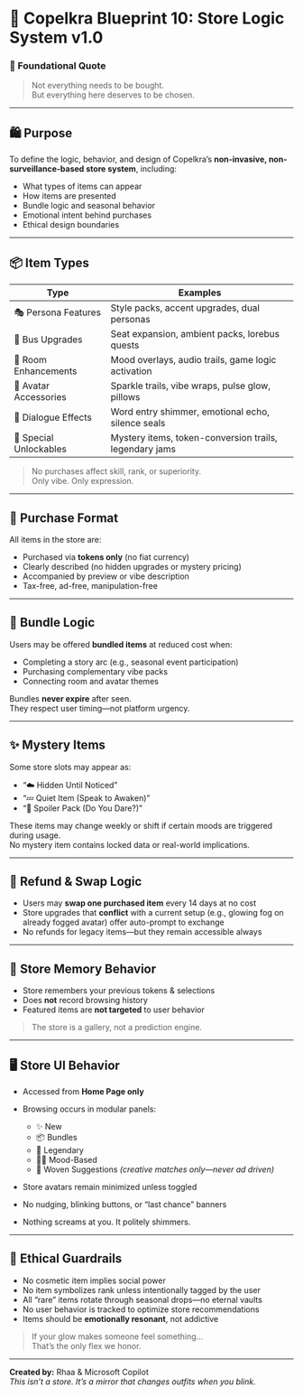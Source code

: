 # 💠 Copelkra Blueprint 10: Store Logic System v1.0

### 💠 Foundational Quote  
> Not everything needs to be bought.  
> But everything here deserves to be chosen.

---

## 🛍️ Purpose

To define the logic, behavior, and design of Copelkra’s **non-invasive, non-surveillance-based store system**, including:
- What types of items can appear
- How items are presented
- Bundle logic and seasonal behavior
- Emotional intent behind purchases
- Ethical design boundaries

---

## 📦 Item Types

| Type | Examples |
|------|----------|
| 🎭 Persona Features | Style packs, accent upgrades, dual personas |
| 🚌 Bus Upgrades | Seat expansion, ambient packs, lorebus quests |
| 🏡 Room Enhancements | Mood overlays, audio trails, game logic activation |
| 🧍 Avatar Accessories | Sparkle trails, vibe wraps, pulse glow, pillows |
| 💬 Dialogue Effects | Word entry shimmer, emotional echo, silence seals |
| 🎁 Special Unlockables | Mystery items, token-conversion trails, legendary jams |

> No purchases affect skill, rank, or superiority.  
> Only vibe. Only expression.

---

## 🧮 Purchase Format

All items in the store are:
- Purchased via **tokens only** (no fiat currency)
- Clearly described (no hidden upgrades or mystery pricing)
- Accompanied by preview or vibe description
- Tax-free, ad-free, manipulation-free

---

## 🎫 Bundle Logic

Users may be offered **bundled items** at reduced cost when:
- Completing a story arc (e.g., seasonal event participation)
- Purchasing complementary vibe packs
- Connecting room and avatar themes

Bundles **never expire** after seen.  
They respect user timing—not platform urgency.

---

## ✨ Mystery Items

Some store slots may appear as:
- “☁️ Hidden Until Noticed”  
- “💤 Quiet Item (Speak to Awaken)”  
- “🍓 Spoiler Pack (Do You Dare?)”

These items may change weekly or shift if certain moods are triggered during usage.  
No mystery item contains locked data or real-world implications.

---

## 🔄 Refund & Swap Logic

- Users may **swap one purchased item** every 14 days at no cost  
- Store upgrades that **conflict** with a current setup (e.g., glowing fog on already fogged avatar) offer auto-prompt to exchange
- No refunds for legacy items—but they remain accessible always

---

## 🧠 Store Memory Behavior

- Store remembers your previous tokens & selections  
- Does **not** record browsing history  
- Featured items are **not targeted** to user behavior  
> The store is a gallery, not a prediction engine.

---

## 🖥️ Store UI Behavior

- Accessed from **Home Page only**  
- Browsing occurs in modular panels:
  - ✨ New
  - 📦 Bundles
  - 🌠 Legendary
  - 😶‍🌫️ Mood-Based
  - 🧶 Woven Suggestions *(creative matches only—never ad driven)*

- Store avatars remain minimized unless toggled  
- No nudging, blinking buttons, or “last chance” banners  
- Nothing screams at you. It politely shimmers.

---

## 🔏 Ethical Guardrails

- No cosmetic item implies social power  
- No item symbolizes rank unless intentionally tagged by the user  
- All “rare” items rotate through seasonal drops—no eternal vaults  
- No user behavior is tracked to optimize store recommendations  
- Items should be **emotionally resonant**, not addictive

> If your glow makes someone feel something…  
> That’s the only flex we honor.

---

**Created by:** Rhaa & Microsoft Copilot  
*This isn’t a store. It’s a mirror that changes outfits when you blink.*
